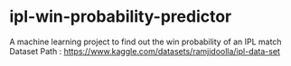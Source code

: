 # ipl-win-probability-predictor
A machine learning project to find out the win probability of an IPL match
Dataset Path : https://www.kaggle.com/datasets/ramjidoolla/ipl-data-set
